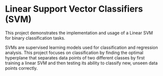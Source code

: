 # Linear Support Vector Classifiers (SVM)

This project demonstrates the implementation and usage of a Linear SVM for binary classification tasks.

SVMs are supervised learning models used for classification and regression analysis. This project focuses on classification by finding the optimal hyperplane that separates data points of two different classes by first training a linear SVM and then testing its ability to classify new, unseen data points correctly. 


